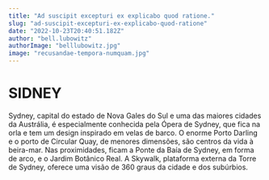 ```yaml
---
title: "Ad suscipit excepturi ex explicabo quod ratione."
slug: "ad-suscipit-excepturi-ex-explicabo-quod-ratione"
date: "2022-10-23T20:40:51.182Z"
author: "bell.lubowitz"
authorImage: "belllubowitz.jpg"
image: "recusandae-tempora-numquam.jpg"
---
```

# SIDNEY

Sydney, capital do estado de Nova Gales do Sul e uma das maiores cidades da Austrália, é especialmente conhecida pela Ópera de Sydney, que fica na orla e tem um design inspirado em velas de barco. O enorme Porto Darling e o porto de Circular Quay, de menores dimensões, são centros da vida à beira-mar. Nas proximidades, ficam a Ponte da Baía de Sydney, em forma de arco, e o Jardim Botânico Real. A Skywalk, plataforma externa da Torre de Sydney, oferece uma visão de 360 graus da cidade e dos subúrbios.